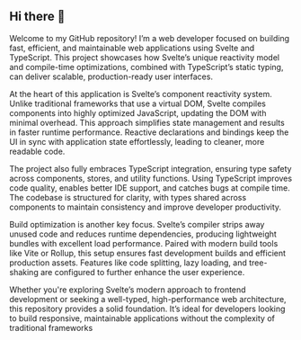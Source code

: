 ## Hi there 👋

Welcome to my GitHub repository! I’m a web developer focused on building fast, efficient, and maintainable web applications using Svelte and TypeScript. This project showcases how Svelte’s unique reactivity model and compile-time optimizations, combined with TypeScript’s static typing, can deliver scalable, production-ready user interfaces.

At the heart of this application is Svelte’s component reactivity system. Unlike traditional frameworks that use a virtual DOM, Svelte compiles components into highly optimized JavaScript, updating the DOM with minimal overhead. This approach simplifies state management and results in faster runtime performance. Reactive declarations and bindings keep the UI in sync with application state effortlessly, leading to cleaner, more readable code.

The project also fully embraces TypeScript integration, ensuring type safety across components, stores, and utility functions. Using TypeScript improves code quality, enables better IDE support, and catches bugs at compile time. The codebase is structured for clarity, with types shared across components to maintain consistency and improve developer productivity.

Build optimization is another key focus. Svelte’s compiler strips away unused code and reduces runtime dependencies, producing lightweight bundles with excellent load performance. Paired with modern build tools like Vite or Rollup, this setup ensures fast development builds and efficient production assets. Features like code splitting, lazy loading, and tree-shaking are configured to further enhance the user experience.

Whether you're exploring Svelte’s modern approach to frontend development or seeking a well-typed, high-performance web architecture, this repository provides a solid foundation. It’s ideal for developers looking to build responsive, maintainable applications without the complexity of traditional frameworks
